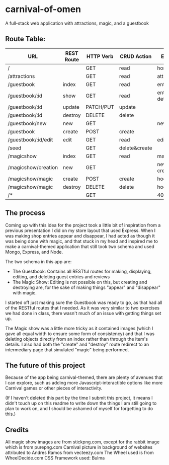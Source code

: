 # carnival-of-omen
A full-stack web application with attractions, magic, and a guestbook

## Route Table:
| URL                 | REST Route | HTTP Verb | CRUD Action  | EJS View(s)       | View Created?| Route tested?|
|---------------------|------------|-----------|--------------|-------------------|--------------|--------------|
| /                   |            | GET       | read         | home.ejs          | **Yes**      |**Yes**       |
| /attractions        |            | GET       | read         | attractions.ejs   | **Yes**      |**Yes**       |
| /guestbook          | index      | GET       | read         | entry-index.ejs   | **Yes**      |**Yes**       |
| /guestbook/:id      | show       | GET       | read         | entry-details.ejs | **Yes**      |**Yes**       |
| /guestbook/:id      | update     | PATCH/PUT | update       |                   | *N/A*        |**Yes**       |
| /guestbook/:id      | destroy    | DELETE    | delete       |                   | *N/A*        |**Yes**       |
| /guestbook/new      | new        | GET       |              | new-entry.ejs     | **Yes**      |**Yes**       |
| /guestbook          | create     | POST      | create       |                   | *N/A*        |**Yes**       |
| /guestbook/:id/edit | edit       | GET       | read         | edit-entry.ejs    | **Yes**      |**Yes**       |
| /seed               |            | GET       | delete&create|                   | *N/A*        |**Yes**       |
| /magicshow          | index      | GET       | read         | magicshow.ejs     | **Yes**      |**Yes**       |
| /magicshow/creation | new        | GET       |              | new-creation.ejs  | **Yes**      |**Yes**       |
| /magicshow/magic    | create     | POST      | create       | hocuspocus.ejs    | **Yes**      |**Yes**       |
| /magicshow/magic    | destroy    | DELETE    | delete       | hocuspocus.ejs    | **Yes**      |**Yes**       |
| /*                  |            | GET       |              | 404.ejs           | **Yes**      |**Yes**       |

## The process
Coming up with this idea for the project took a little bit of inspiration from a previous presentation I did on my store layout that used Express. When I was making shop entries appear and disappear, I had acted as though it was being done with magic, and that stuck in my head and inspired me to make a carnival-themed application that still took two schema and used Mongo, Express, and Node.

The two schema in this app are:
- The Guestbook: Contains all RESTful routes for making, displaying, editing, and deleting guest entries and reviews
- The Magic Show: Editing is not possible on this, but creating and destroying are, for the sake of making things "appear" and "disappear" with magic.

I started off just making sure the Guestbook was ready to go, as that had all of the RESTful routes that I needed. As it was very similar to two exercises we had done in class, there wasn't much of an issue with getting things set up.

The Magic show was a little more tricky as it contained images (which I gave all equal width to ensure some form of consistency) and that I was deleting objects directly from an index rather than through the item's details. I also had both the "create" and "destroy" route redirect to an intermediary page that simulated "magic" being performed.

## The future of this project

Because of the app being carnival-themed, there are plenty of avenues that I can explore, such as adding more Javascript-interactible options like more Carnival games or other pieces of interactivity. 

(If I haven't deleted this part by the time I submit this project, it means I didn't touch up on this readme to write down the things I am still going to plan to work on, and I should be ashamed of myself for forgetting to do this.)

## Credits
All magic show images are from stickpng.com, except for the rabbit image which is from purepng.com
Carnival picture in background of websites attributed to Andres Ramos from vecteezy.com
The Wheel used is from WheelDecide.com
CSS Framework used: Bulma